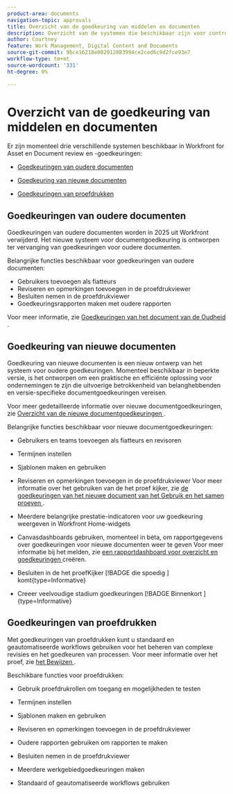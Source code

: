 ```yaml
---
product-area: documents
navigation-topic: approvals
title: Overzicht van de goedkeuring van middelen en documenten
description: Overzicht van de systemen die beschikbaar zijn voor controle en goedkeuring in Workfront.
author: Courtney
feature: Work Management, Digital Content and Documents
source-git-commit: 9bce16218e002912883994ce2ced6c9d2fce93e7
workflow-type: tm+mt
source-wordcount: '331'
ht-degree: 0%

---
```



# Overzicht van de goedkeuring van middelen en documenten

Er zijn momenteel drie verschillende systemen beschikbaar in Workfront for Asset en Document review en -goedkeuringen:

* [Goedkeuringen van oudere documenten](#legacy-document-approvals)

* [Goedkeuring van nieuwe documenten](#new-document-approvals)

* [Goedkeuringen van proefdrukken](#proof-approvals)

## Goedkeuringen van oudere documenten

Goedkeuringen van oudere documenten worden in 2025 uit Workfront verwijderd. Het nieuwe systeem voor documentgoedkeuring is ontworpen ter vervanging van goedkeuringen voor oudere documenten.

Belangrijke functies beschikbaar voor goedkeuringen van oudere documenten:

* Gebruikers toevoegen als fiatteurs
* Reviseren en opmerkingen toevoegen in de proefdrukviewer
* Besluiten nemen in de proefdrukviewer
* Goedkeuringsrapporten maken met oudere rapporten

Voor meer informatie, zie [ Goedkeuringen van het document van de Oudheid ](/help/quicksilver/review-and-approve-work/manage-approvals/approval-process-in-workfront.md#document-approval-processes).

## Goedkeuring van nieuwe documenten

Goedkeuring van nieuwe documenten is een nieuw ontwerp van het systeem voor oudere goedkeuringen. Momenteel beschikbaar in beperkte versie, is het ontworpen om een praktische en efficiënte oplossing voor ondernemingen te zijn die uitvoerige betrokkenheid van belanghebbenden en versie-specifieke documentgoedkeuringen vereisen.

Voor meer gedetailleerde informatie over nieuwe documentgoedkeuringen, zie [ Overzicht van de nieuwe documentgoedkeuringen ](/help/quicksilver/review-and-approve-work/document-reviews-and-approvals/document-approvals-overview.md).

Belangrijke functies beschikbaar voor nieuwe documentgoedkeuringen:

* Gebruikers en teams toevoegen als fiatteurs en revisoren

* Termijnen instellen

* Sjablonen maken en gebruiken

* Reviseren en opmerkingen toevoegen in de proefdrukviewer
Voor meer informatie over het gebruiken van de het proef kijker, zie [ de goedkeuringen van het nieuwe document van het Gebruik en het samen proeven ](/help/quicksilver/review-and-approve-work/document-reviews-and-approvals/doc-approvals-and-proofing.md).

* Meerdere belangrijke prestatie-indicatoren voor uw goedkeuring weergeven in Workfront Home-widgets

* Canvasdashboards gebruiken, momenteel in bèta, om rapportgegevens over goedkeuringen voor nieuwe documenten weer te geven
Voor meer informatie bij het melden, zie [ een rapportdashboard voor overzicht en goedkeuringen ](/help/quicksilver/review-and-approve-work/document-reviews-and-approvals/create-review-and-approval-dashboard.md) creëren.

* Besluiten in de het proefKijker [!BADGE  die spoedig ] komt{type=Informative}

* Creeer veelvoudige stadium goedkeuringen [!BADGE  Binnenkort ]{type=Informative}


## Goedkeuringen van proefdrukken

Met goedkeuringen van proefdrukken kunt u standaard en geautomatiseerde workflows gebruiken voor het beheren van complexe revisies en het goedkeuren van processen. Voor meer informatie over het proef, zie [ het Bewijzen ](/help/quicksilver/review-and-approve-work/proofing/proofing-overview/proofing-basics.md).

Beschikbare functies voor proefdrukken:

* Gebruik proefdrukrollen om toegang en mogelijkheden te testen

* Termijnen instellen

* Sjablonen maken en gebruiken

* Reviseren en opmerkingen toevoegen in de proefdrukviewer

* Oudere rapporten gebruiken om rapporten te maken

* Besluiten nemen in de proefdrukviewer

* Meerdere werkgebiedgoedkeuringen maken

* Standaard of geautomatiseerde workflows gebruiken


